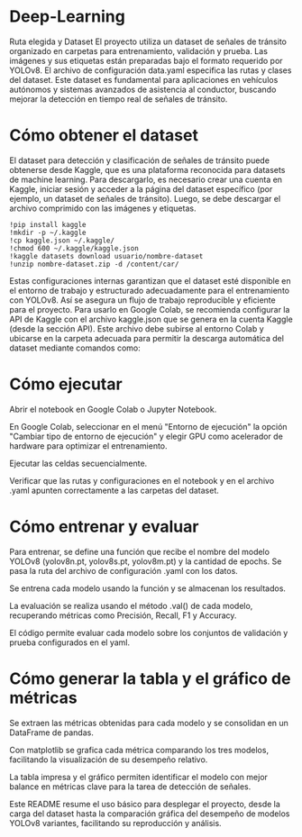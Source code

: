 # Deep-Learning
Ruta elegida y Dataset
El proyecto utiliza un dataset de señales de tránsito organizado en carpetas para entrenamiento, validación y prueba. Las imágenes y sus etiquetas están preparadas bajo el formato requerido por YOLOv8. El archivo de configuración data.yaml especifica las rutas y clases del dataset. Este dataset es fundamental para aplicaciones en vehículos autónomos y sistemas avanzados de asistencia al conductor, buscando mejorar la detección en tiempo real de señales de tránsito.

# Cómo obtener el dataset
El dataset para detección y clasificación de señales de tránsito puede obtenerse desde Kaggle, que es una plataforma reconocida para datasets de machine learning. Para descargarlo, es necesario crear una cuenta en Kaggle, iniciar sesión y acceder a la página del dataset específico (por ejemplo, un dataset de señales de tránsito). Luego, se debe descargar el archivo comprimido con las imágenes y etiquetas.
```
!pip install kaggle
!mkdir -p ~/.kaggle
!cp kaggle.json ~/.kaggle/
!chmod 600 ~/.kaggle/kaggle.json
!kaggle datasets download usuario/nombre-dataset
!unzip nombre-dataset.zip -d /content/car/
```
Estas configuraciones internas garantizan que el dataset esté disponible en el entorno de trabajo y estructurado adecuadamente para el entrenamiento con YOLOv8. Así se asegura un flujo de trabajo reproducible y eficiente para el proyecto.
Para usarlo en Google Colab, se recomienda configurar la API de Kaggle con el archivo kaggle.json que se genera en la cuenta Kaggle (desde la sección API). Este archivo debe subirse al entorno Colab y ubicarse en la carpeta adecuada para permitir la descarga automática del dataset mediante comandos como:
# Cómo ejecutar
Abrir el notebook en Google Colab o Jupyter Notebook.

En Google Colab, seleccionar en el menú "Entorno de ejecución" la opción "Cambiar tipo de entorno de ejecución" y elegir GPU como acelerador de hardware para optimizar el entrenamiento.

Ejecutar las celdas secuencialmente.

Verificar que las rutas y configuraciones en el notebook y en el archivo .yaml apunten correctamente a las carpetas del dataset.

# Cómo entrenar y evaluar
Para entrenar, se define una función que recibe el nombre del modelo YOLOv8 (yolov8n.pt, yolov8s.pt, yolov8m.pt) y la cantidad de epochs. Se pasa la ruta del archivo de configuración .yaml con los datos.

Se entrena cada modelo usando la función y se almacenan los resultados.

La evaluación se realiza usando el método .val() de cada modelo, recuperando métricas como Precisión, Recall, F1 y Accuracy.

El código permite evaluar cada modelo sobre los conjuntos de validación y prueba configurados en el yaml.

# Cómo generar la tabla y el gráfico de métricas
Se extraen las métricas obtenidas para cada modelo y se consolidan en un DataFrame de pandas.

Con matplotlib se grafica cada métrica comparando los tres modelos, facilitando la visualización de su desempeño relativo.

La tabla impresa y el gráfico permiten identificar el modelo con mejor balance en métricas clave para la tarea de detección de señales.

Este README resume el uso básico para desplegar el proyecto, desde la carga del dataset hasta la comparación gráfica del desempeño de modelos YOLOv8 variantes, facilitando su reproducción y análisis.
